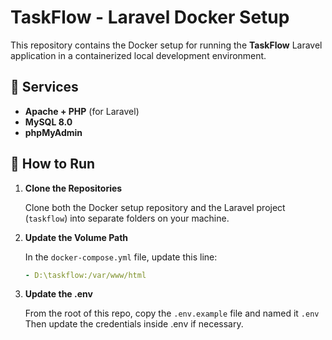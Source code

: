 # TaskFlow - Laravel Docker Setup

This repository contains the Docker setup for running the **TaskFlow** Laravel application in a containerized local development environment.

## 🚀 Services

- **Apache + PHP** (for Laravel)
- **MySQL 8.0**
- **phpMyAdmin**

## 🐳 How to Run

1. **Clone the Repositories**

   Clone both the Docker setup repository and the Laravel project (`taskflow`) into separate folders on your machine.

2. **Update the Volume Path**

   In the `docker-compose.yml` file, update this line:

   ```yaml
   - D:\taskflow:/var/www/html

3. **Update the .env**

   From the root of this repo, copy the `.env.example` file and named it `.env`
   Then update the credentials inside .env if necessary.

